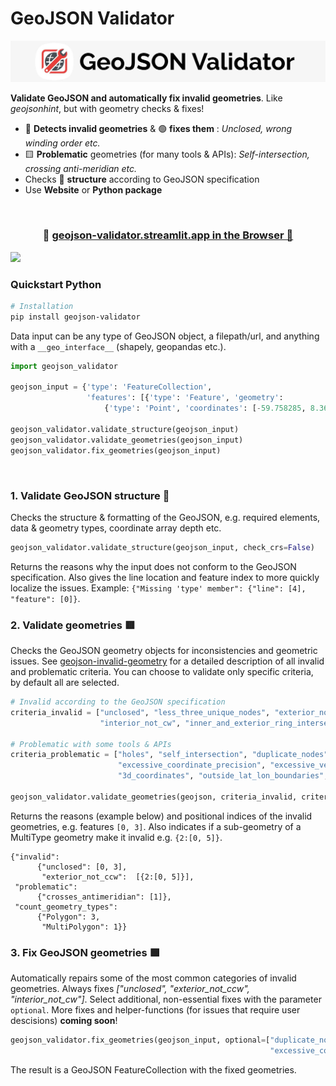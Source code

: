# GeoJSON Validator

<img src="./repo-images/header_img.jpeg">

**Validate GeoJSON and automatically fix invalid geometries**. Like *geojsonhint*, but with geometry checks & fixes!

- 🔴 **Detects invalid geometries** & 🟢 **fixes them** : *Unclosed, wrong winding order etc.* 
- 🟨 **Problematic** geometries (for many tools & APIs): *Self-intersection, crossing anti-meridian etc.*
- Checks 🧬 **structure** according to GeoJSON specification
- Use **Website** or **Python package**

<br>

<h3 align="center">
    🎈 <a href="https://geojson-validator.streamlit.app/">geojson-validator.streamlit.app in the Browser 🎈 </a>
</h3>

<img src="./repo-images/gif.gif">

<br>

### Quickstart Python

```bash
# Installation
pip install geojson-validator
```

Data input can be any type of GeoJSON object, a filepath/url, and anything with a `__geo_interface__` (shapely, geopandas etc.).

```python
import geojson_validator

geojson_input = {'type': 'FeatureCollection',
                 'features': [{'type': 'Feature', 'geometry':
                     {'type': 'Point', 'coordinates': [-59.758285, 8.367035]}}]}

geojson_validator.validate_structure(geojson_input)
geojson_validator.validate_geometries(geojson_input)
geojson_validator.fix_geometries(geojson_input)
```
<br>

### 1. Validate GeoJSON structure 🧬

Checks the structure & formatting of the GeoJSON, e.g. required elements, data & geometry types, coordinate array depth etc.

```python
geojson_validator.validate_structure(geojson_input, check_crs=False)
```

Returns the reasons why the input does not conform to the GeoJSON specification.
Also gives the line location and feature index to more quickly localize the issues. 
Example: `{"Missing 'type' member": {"line": [4], "feature": [0]}`.


### 2. Validate geometries 🟥

Checks the GeoJSON geometry objects for inconsistencies and geometric issues. See 
[geojson-invalid-geometry](https://github.com/chrieke/geojson-invalid-geometry) for a detailed description of all 
invalid and problematic criteria. You can choose to validate only specific criteria, by default all are selected.

```python
# Invalid according to the GeoJSON specification
criteria_invalid = ["unclosed", "less_three_unique_nodes", "exterior_not_ccw",
                    "interior_not_cw", "inner_and_exterior_ring_intersect"]

# Problematic with some tools & APIs
criteria_problematic = ["holes", "self_intersection", "duplicate_nodes", 
                        "excessive_coordinate_precision", "excessive_vertices", 
                        "3d_coordinates", "outside_lat_lon_boundaries", "crosses_antimeridian"]

geojson_validator.validate_geometries(geojson, criteria_invalid, criteria_problematic)
```
Returns the reasons (example below) and positional indices of the invalid geometries, e.g. features `[0, 3]`. Also indicates if a 
sub-geometry of a MultiType geometry make it invalid e.g. `{2:[0, 5]}`.

```
{"invalid": 
      {"unclosed": [0, 3],
       "exterior_not_ccw":  [{2:[0, 5]}],  
 "problematic":
      {"crosses_antimeridian": [1]},
 "count_geometry_types": 
      {"Polygon": 3,
       "MultiPolygon": 1}}
```



### 3. Fix GeoJSON geometries 🟩

Automatically repairs some of the most common categories of invalid geometries. 
Always fixes *["unclosed", "exterior_not_ccw", "interior_not_cw"]*.
Select additional, non-essential fixes with the parameter `optional`.
More fixes and helper-functions (for issues that require user descisions) **coming soon**!



```python
geojson_validator.fix_geometries(geojson_input, optional=["duplicate_nodes", 
                                                          "excessive_coordinate_precision"])
```

The result is a GeoJSON FeatureCollection with the fixed geometries.
